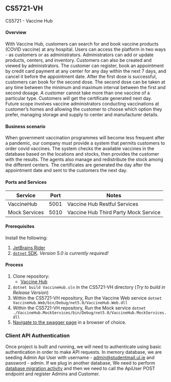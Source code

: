 ## CS5721-VH
CS5721 - Vaccine Hub

#### Overview

With Vaccine Hub, customers can search for and book vaccine products (COVID vaccine) at any hospital. Users can access the platform in two ways - as customers or as administrators. Administrators can add or update products, centers, and inventory. Customers can also be created and viewed by administrators. The customer can register, book an appointment by credit card payment at any center for any day within the next 7 days, and cancel it before the appointment date. After the first dose is successful, customers can book for the second dose. The second dose can be taken at any time between the minimum and maximum interval between the first and second dosage. A customer cannot take more than one vaccine of a particular type. Customers will get the certificate generated next day. Future scope involves vaccine administrators conducting vaccinations at customer’s homes and allowing the customer to choose which option they prefer, managing storage and supply to center and manufacturer details.

#### Business scenario

When government vaccination programmes will become less frequent after a pandemic, our company must provide a system that permits customers to order covid vaccines. The system checks the available vaccines in the database based on the locations and stocks, then provides the customer with the results. The agents also manage and redistribute the stock among the different centers. The certificates are generated the day after the appointment date and sent to the customers the next day.

#### Ports and Services

|Service|Port|Notes|
|-|-|-|
|VaccineHub|5001|Vaccine Hub Restful Services|
|Mock Services|5010|Vaccine Hub Third Party Mock Service|

#### Prerequisites

Install the following:
1. [JetBrains Rider](https://www.jetbrains.com/rider/)
2. [`dotnet` SDK](https://dotnet.microsoft.com/download/dotnet-core/5.0). *Version 5.0 is currently required!*

#### Process

1. Clone repository:
    - [Vaccine Hub](https://github.com/venkateshprasadem/CS5721-VH)
2. `dotnet build VaccineHub.sln` in the CS5721-VH directory (*Try to build in Release Version*)
3. Within the CS5721-VH repository, Run the Vaccine Web service `dotnet VaccineHub.Web/bin/Debug/net5.0/VaccineHub.Web.dll`
3. Within the CS5721-VH repository, Run the Mock service `dotnet ./VaccineHub.MockServices/bin/Debug/net5.0/VaccineHub.MockServices.dll`
6. [Navigate to the swagger page](http://localhost:5001/swagger/index.html) in a browser of choice.

### Client API Authentication

Once project is built and running, we will need to authenticate using basic authentication in order to make API requests. 
In memory database, we are seeding Admin Api User with username - admin@studentmail.ul.ie and password - admin. 
If we plug in another database, We need to perform [database migration activity](https://docs.microsoft.com/en-us/ef/core/managing-schemas/migrations/?tabs=dotnet-core-cli) and then we need to call the ApiUser POST endpoint and register Admins and Customer.

